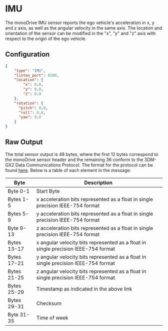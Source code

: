 # IMU

The monoDrive IMU sensor reports the ego vehicle's acceleration in x, y and z 
axis, as well as the angular velocity in the same axis. The location and 
orientation of the sensor can be modified in the "x", "y" and "z" axis with 
respect to the origin of the ego vehicle.

## Configuration

```json
{
    "type": "IMU",
    "listen_port": 8500,
    "location": {
        "x": 0.0,
        "y": 0.0,
        "z": 0.0
    },
    "rotation": {
      "pitch": 0.0,
      "roll": 0.0,
      "yaw": 0.0
    }
}
```

## Raw Output

The total sensor output is 48 bytes, where the first 12 bytes correspond to the 
monoDrive sensor header and the remaining 36 conform to the 3DM-GX2 Data 
Communications Protocol. The format for the protocol can be found 
[here](http://files.microstrain.com/dcp/Inertia-Link-3DM-GX2-data-communications-protocol.pdf). 
Below is a table of each element in the message:

| Byte  | Description   |
| ------------ | ------------ |
|Byte 0-1  | Start Byte |
|Bytes 1-5 | x acceleration bits represented as a float in single precision IEEE-754 format |
|Bytes 5-9 | y acceleration bits represented as a float in single precision IEEE-754 format |
|Byte 9-13 | z acceleration bits represented as a float in single precision IEEE-754 format |
|Bytes 13-17 | x angular velocity bits represented as a float in single precision IEEE-754 format |
|Bytes 17-21 | y angular velocity bits represented as a float in single precision IEEE-754 format |
|Bytes 21-25 | z angular velocity bits represented as a float in single precision IEEE-754 format |
|Bytes 25-29 | Timestamp as indicated in the above link |
|Bytes 29-31 | Checksum |
|Byte 31-35| Time of week |

<p>&nbsp;</p>